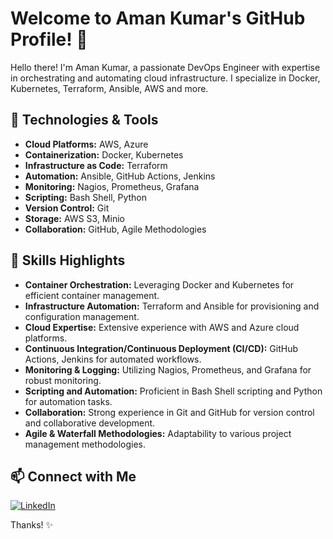 # Welcome to Aman Kumar's GitHub Profile! 👋

Hello there! I'm Aman Kumar, a passionate DevOps Engineer with expertise in orchestrating and automating cloud infrastructure. I specialize in Docker, Kubernetes, Terraform, Ansible, AWS and more.

## 🔧 Technologies & Tools

- **Cloud Platforms:** AWS, Azure
- **Containerization:** Docker, Kubernetes
- **Infrastructure as Code:** Terraform
- **Automation:** Ansible, GitHub Actions, Jenkins
- **Monitoring:** Nagios, Prometheus, Grafana
- **Scripting:** Bash Shell, Python
- **Version Control:** Git
- **Storage:** AWS S3, Minio
- **Collaboration:** GitHub, Agile Methodologies

## 🚀 Skills Highlights

- **Container Orchestration:** Leveraging Docker and Kubernetes for efficient container management.
- **Infrastructure Automation:** Terraform and Ansible for provisioning and configuration management.
- **Cloud Expertise:** Extensive experience with AWS and Azure cloud platforms.
- **Continuous Integration/Continuous Deployment (CI/CD):** GitHub Actions, Jenkins for automated workflows.
- **Monitoring & Logging:** Utilizing Nagios, Prometheus, and Grafana for robust monitoring.
- **Scripting and Automation:** Proficient in Bash Shell scripting and Python for automation tasks.
- **Collaboration:** Strong experience in Git and GitHub for version control and collaborative development.
- **Agile & Waterfall Methodologies:** Adaptability to various project management methodologies.

## 📫 Connect with Me

[![LinkedIn](https://img.shields.io/badge/LinkedIn-Connect-blue)](linkedin.com/in/aman-kumar-7a516a218/)


Thanks! ✨
